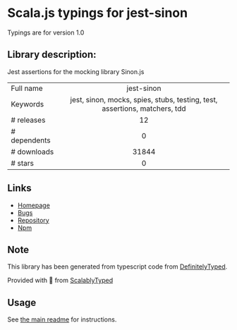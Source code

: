 
# Scala.js typings for jest-sinon

Typings are for version 1.0

## Library description:
Jest assertions for the mocking library Sinon.js

|                    |                 |
| ------------------ | :-------------: |
| Full name          | jest-sinon |
| Keywords           | jest, sinon, mocks, spies, stubs, testing, test, assertions, matchers, tdd |
| # releases         | 12 |
| # dependents       | 0 |
| # downloads        | 31844 |
| # stars            | 0 |

## Links
- [Homepage](https://github.com/djkf/jest-sinon#readme)
- [Bugs](https://github.com/djkf/jest-sinon/issues)
- [Repository](https://github.com/djkf/jest-sinon)
- [Npm](https://www.npmjs.com/package/jest-sinon)
    


## Note
This library has been generated from typescript code from [DefinitelyTyped](https://definitelytyped.org).

Provided with :purple_heart: from [ScalablyTyped](https://github.com/oyvindberg/ScalablyTyped)

## Usage
See [the main readme](../../readme.md) for instructions.


